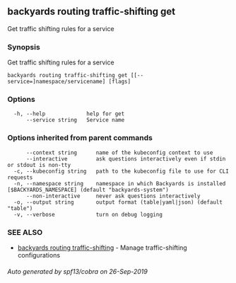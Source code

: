 ## backyards routing traffic-shifting get

Get traffic shifting rules for a service

### Synopsis

Get traffic shifting rules for a service

```
backyards routing traffic-shifting get [[--service=]namespace/servicename] [flags]
```

### Options

```
  -h, --help             help for get
      --service string   Service name
```

### Options inherited from parent commands

```
      --context string      name of the kubeconfig context to use
      --interactive         ask questions interactively even if stdin or stdout is non-tty
  -c, --kubeconfig string   path to the kubeconfig file to use for CLI requests
  -n, --namespace string    namespace in which Backyards is installed [$BACKYARDS_NAMESPACE] (default "backyards-system")
      --non-interactive     never ask questions interactively
  -o, --output string       output format (table|yaml|json) (default "table")
  -v, --verbose             turn on debug logging
```

### SEE ALSO

* [backyards routing traffic-shifting](backyards_routing_traffic-shifting.md)	 - Manage traffic-shifting configurations

###### Auto generated by spf13/cobra on 26-Sep-2019
